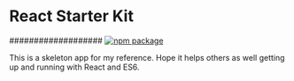# React Starter Kit
###################
[![npm package](https://img.shields.io/npm/v/go-go-react.svg?style=flat-square)](https://www.npmjs.org/package/go-go-react)

This is a skeleton app for my reference.  Hope it helps others as well getting up and running with React and ES6.
